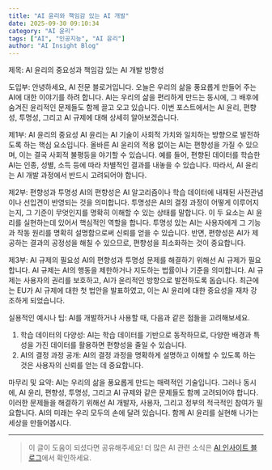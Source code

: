 ```yaml
---
title: "AI 윤리와 책임감 있는 AI 개발"
date: 2025-09-30 09:10:34
category: "AI 윤리"
tags: ["AI", "인공지능", "AI 윤리"]
author: "AI Insight Blog"
---
```


제목: AI 윤리의 중요성과 책임감 있는 AI 개발 방향성 

도입부: 
안녕하세요, AI 전문 블로거입니다. 오늘은 우리의 삶을 풍요롭게 만들어 주는 AI에 대한 이야기를 하려 합니다. AI는 우리의 삶을 편리하게 만드는 동시에, 그 배후에 숨겨진 윤리적인 문제들도 함께 끌고 오고 있습니다. 이번 포스트에서는 AI 윤리, 편향성, 투명성, 그리고 AI 규제에 대해 상세히 알아보겠습니다.

제1부: AI 윤리의 중요성
AI 윤리는 AI 기술이 사회적 가치와 일치하는 방향으로 발전하도록 하는 핵심 요소입니다. 올바른 AI 윤리의 적용 없이는 AI는 편향성을 가질 수 있으며, 이는 결국 사회적 불평등을 야기할 수 있습니다. 예를 들어, 편향된 데이터를 학습한 AI는 인종, 성별, 소득 등에 따라 차별적인 결과를 내놓을 수 있습니다. 따라서, AI 윤리는 AI 개발 과정에서 반드시 고려되어야 합니다.

제2부: 편향성과 투명성
AI의 편향성은 AI 알고리즘이나 학습 데이터에 내재된 사전관념이나 선입견이 반영되는 것을 의미합니다. 투명성은 AI의 결정 과정이 어떻게 이루어지는지, 그 기준이 무엇인지를 명확히 이해할 수 있는 상태를 말합니다. 이 두 요소는 AI 윤리를 실현하는데 있어서 핵심적인 역할을 합니다. 투명성 있는 AI는 사용자에게 그 기능과 작동 원리를 명확히 설명함으로써 신뢰를 얻을 수 있습니다. 반면, 편향성은 AI가 제공하는 결과의 공정성을 해칠 수 있으므로, 편향성을 최소화하는 것이 중요합니다.

제3부: AI 규제의 필요성
AI의 편향성과 투명성 문제를 해결하기 위해선 AI 규제가 필요합니다. AI 규제는 AI의 행동을 제한하거나 지도하는 법률이나 기준을 의미합니다. AI 규제는 사용자의 권리를 보호하고, AI가 윤리적인 방향으로 발전하도록 돕습니다. 최근에는 EU가 AI 규제에 대한 첫 법안을 발표하였고, 이는 AI 윤리에 대한 중요성을 재차 강조하게 되었습니다.

실용적인 예시나 팁:
AI를 개발하거나 사용할 때, 다음과 같은 점들을 고려해보세요.
1. 학습 데이터의 다양성: AI는 학습 데이터를 기반으로 동작하므로, 다양한 배경과 특성을 가진 데이터를 활용하면 편향성을 줄일 수 있습니다.
2. AI의 결정 과정 공개: AI의 결정 과정을 명확하게 설명하고 이해할 수 있도록 하는 것은 사용자의 신뢰를 얻는 데 중요합니다.

마무리 및 요약: 
AI는 우리의 삶을 풍요롭게 만드는 매력적인 기술입니다. 그러나 동시에, AI 윤리, 편향성, 투명성, 그리고 AI 규제와 같은 문제들도 함께 고려되어야 합니다. 이러한 문제들을 해결하기 위해선 AI 개발자, 사용자, 그리고 정부의 적극적인 참여가 필요합니다. AI의 미래는 우리 모두의 손에 달려 있습니다. 함께 AI 윤리를 실현해 나가는 세상을 만들어봅시다.

---

> 이 글이 도움이 되셨다면 공유해주세요! 
> 더 많은 AI 관련 소식은 [AI 인사이트 블로그](https://tonyhwang1004.github.io/ai-insight-blog)에서 확인하세요.
